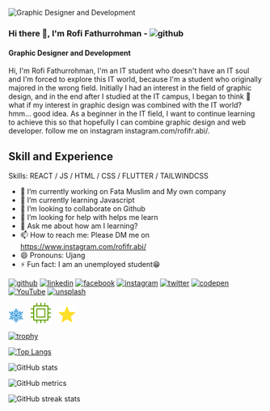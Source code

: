 ![Graphic Designer and Development](https://i.postimg.cc/L8JSpDcW/banner3.jpg)
### Hi there 👋, I'm **Rofi Fathurrohman** - ![github](https://i.postimg.cc/8PRbKgXk/image.png)
#### Graphic Designer and Development

Hi, I'm Rofi Fathurrohman, I'm an IT student who doesn't have an IT soul and I'm forced to explore this IT world, because I'm a student who originally majored in the wrong field. Initially I had an interest in the field of graphic design, and in the end after I studied at the IT campus, I began to think 🤔 what if my interest in graphic design was combined with the IT world? hmm... good idea. As a beginner in the IT field, I want to continue learning to achieve this so that hopefully I can combine graphic design and web developer. follow me on instagram instagram.com/rofifr.abi/.

## Skill and Experience
Skills: REACT / JS / HTML / CSS / FLUTTER / TAILWINDCSS

- 🔭 I’m currently working on Fata Muslim and My own company 
- 🌱 I’m currently learning Javascript 
- 👯 I’m looking to collaborate on Github 
- 🤔 I’m looking for help with helps me learn  
- 💬 Ask me about how am I learning? 
- 📫 How to reach me: Please DM me on https://www.instagram.com/rofifr.abi/ 
- 😄 Pronouns: Ujang 
- ⚡ Fun fact: I am an unemployed student😁 


[<img src='https://i.postimg.cc/gJKYtJhq/image-1.png' alt='github' height='30'>](https://github.com/rofifr)  [<img src='https://i.postimg.cc/MZCS0Vg2/linkedin-app-white-icon.png' alt='linkedin' height='30'>](https://www.linkedin.com/in/rofi-fathurrohman/)  [<img src='https://i.postimg.cc/DZRtg3jd/facebook-app-round-white-icon.png' alt='facebook' height='30'>](https://www.facebook.com/rofifr.abi)  [<img src='https://i.postimg.cc/0yZF4wXN/instagram-white-icon.png' alt='instagram' height='30'>](https://www.instagram.com/rofifr.abi/)  [<img src='https://i.postimg.cc/sxFNW9xT/x-social-media-white-icon.png' alt='twitter' height='30'>](https://twitter.com/serbuktanpagula)  [<img src='https://i.postimg.cc/LXPymYDL/image-2.png' alt='codepen' height='30'>](https://codepen.io/rofifr)  [<img src='https://i.postimg.cc/X7420vCB/youtube-app-white-icon.png' alt='YouTube' height='30'>](https://www.youtube.com/channel/Bikesofisial)  [<img src='https://i.postimg.cc/7hYTmj5h/image-3-copy.png' alt='unsplash' height='30'>](https://unsplash.com/@rofifr)  

<a href='https://archiveprogram.github.com/'><img src='https://raw.githubusercontent.com/acervenky/animated-github-badges/master/assets/acbadge.gif' width='30' height='30'></a> <a href='https://docs.github.com/en/developers'><img src='https://raw.githubusercontent.com/acervenky/animated-github-badges/master/assets/devbadge.gif' width='40' height='40'></a> <a href='https://stars.github.com/'><img src='https://raw.githubusercontent.com/acervenky/animated-github-badges/master/assets/starbadge.gif' width='35' height='35'></a> 

[![trophy](https://github-profile-trophy.vercel.app/?username=rofifr)](https://github.com/ryo-ma/github-profile-trophy)

[![Top Langs](https://github-readme-stats.vercel.app/api/top-langs/?username=rofifr)](https://github.com/anuraghazra/github-readme-stats)

![GitHub stats](https://github-readme-stats.vercel.app/api?username=rofifr&show_icons=true)  

![GitHub metrics](https://metrics.lecoq.io/rofifr)  

![GitHub streak stats](https://streak-stats.demolab.com/?user=rofifr)  


